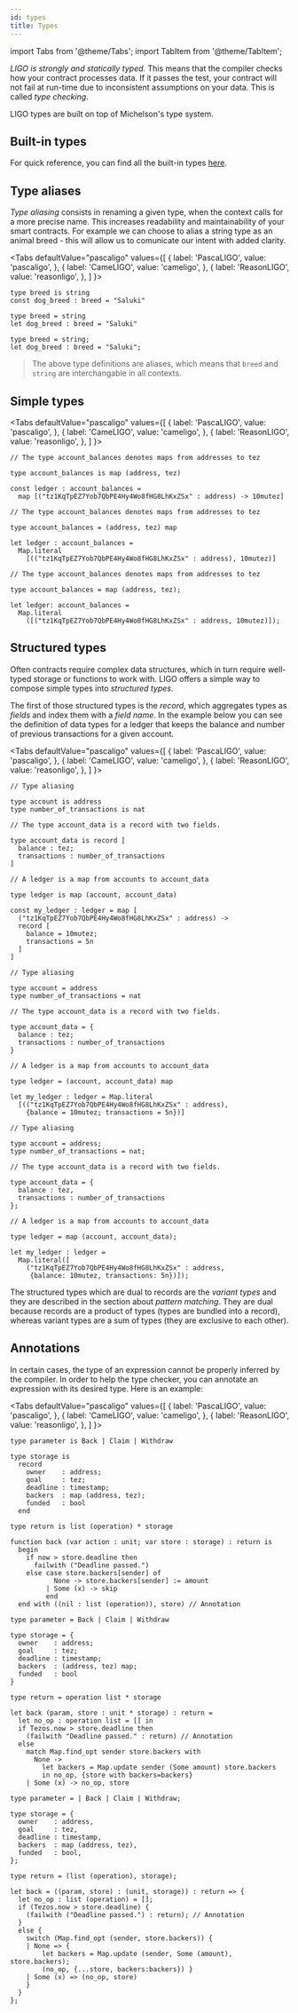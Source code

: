 ```yaml
---
id: types
title: Types
---
```


import Tabs from '@theme/Tabs';
import TabItem from '@theme/TabItem';

*LIGO is strongly and statically typed.* This means that the compiler
checks how your contract processes data. If it passes the test, your
contract will not fail at run-time due to inconsistent assumptions on
your data. This is called *type checking*.

LIGO types are built on top of Michelson's type system.

## Built-in types

For quick reference, you can find all the built-in types [here](https://gitlab.com/ligolang/ligo/blob/dev/src/passes/operators/operators.ml#L35).

## Type aliases

*Type aliasing* consists in renaming a given type, when the context
calls for a more precise name. This increases readability and
maintainability of your smart contracts. For example we can choose to
alias a string type as an animal breed - this will allow us to
comunicate our intent with added clarity.

<Tabs
  defaultValue="pascaligo"
  values={[
    { label: 'PascaLIGO', value: 'pascaligo', },
    { label: 'CameLIGO', value: 'cameligo', },
    { label: 'ReasonLIGO', value: 'reasonligo', },
  ]
}>
<TabItem value="pascaligo">

```pascaligo group=a
type breed is string
const dog_breed : breed = "Saluki"
```

</TabItem>
<TabItem value="cameligo">

```cameligo group=a
type breed = string
let dog_breed : breed = "Saluki"
```

</TabItem>
<TabItem value="reasonligo">

```reasonligo group=a
type breed = string;
let dog_breed : breed = "Saluki";
```

</TabItem>
</Tabs>

> The above type definitions are aliases, which means that `breed` and
> `string` are interchangable in all contexts.

## Simple types

<Tabs
  defaultValue="pascaligo"
  values={[
    { label: 'PascaLIGO', value: 'pascaligo', },
    { label: 'CameLIGO', value: 'cameligo', },
    { label: 'ReasonLIGO', value: 'reasonligo', },
  ]
}>
<TabItem value="pascaligo">

```pascaligo group=b
// The type account_balances denotes maps from addresses to tez

type account_balances is map (address, tez)

const ledger : account_balances =
  map [("tz1KqTpEZ7Yob7QbPE4Hy4Wo8fHG8LhKxZSx" : address) -> 10mutez]
```

</TabItem>
<TabItem value="cameligo">

```cameligo group=b
// The type account_balances denotes maps from addresses to tez

type account_balances = (address, tez) map

let ledger : account_balances =
  Map.literal
    [(("tz1KqTpEZ7Yob7QbPE4Hy4Wo8fHG8LhKxZSx" : address), 10mutez)]
```

</TabItem>
<TabItem value="reasonligo">

```reasonligo group=b
// The type account_balances denotes maps from addresses to tez

type account_balances = map (address, tez);

let ledger: account_balances =
  Map.literal
    ([("tz1KqTpEZ7Yob7QbPE4Hy4Wo8fHG8LhKxZSx" : address, 10mutez)]);
```

</TabItem>
</Tabs>

## Structured types

Often contracts require complex data structures, which in turn require
well-typed storage or functions to work with. LIGO offers a simple way
to compose simple types into *structured types*.

The first of those structured types is the *record*, which aggregates
types as *fields* and index them with a *field name*. In the example
below you can see the definition of data types for a ledger that keeps
the balance and number of previous transactions for a given account.

<Tabs
  defaultValue="pascaligo"
  values={[
    { label: 'PascaLIGO', value: 'pascaligo', },
    { label: 'CameLIGO', value: 'cameligo', },
    { label: 'ReasonLIGO', value: 'reasonligo', },
  ]
}>
<TabItem value="pascaligo">

```pascaligo group=c
// Type aliasing

type account is address
type number_of_transactions is nat

// The type account_data is a record with two fields.

type account_data is record [
  balance : tez;
  transactions : number_of_transactions
]

// A ledger is a map from accounts to account_data

type ledger is map (account, account_data)

const my_ledger : ledger = map [
  ("tz1KqTpEZ7Yob7QbPE4Hy4Wo8fHG8LhKxZSx" : address) ->
  record [
    balance = 10mutez;
    transactions = 5n
  ]
]
```

</TabItem>
<TabItem value="cameligo">

```cameligo group=c
// Type aliasing

type account = address
type number_of_transactions = nat

// The type account_data is a record with two fields.

type account_data = {
  balance : tez;
  transactions : number_of_transactions
}

// A ledger is a map from accounts to account_data

type ledger = (account, account_data) map

let my_ledger : ledger = Map.literal
  [(("tz1KqTpEZ7Yob7QbPE4Hy4Wo8fHG8LhKxZSx" : address),
    {balance = 10mutez; transactions = 5n})]
```

</TabItem>
<TabItem value="reasonligo">

```reasonligo group=c
// Type aliasing

type account = address;
type number_of_transactions = nat;

// The type account_data is a record with two fields.

type account_data = {
  balance : tez,
  transactions : number_of_transactions
};

// A ledger is a map from accounts to account_data

type ledger = map (account, account_data);

let my_ledger : ledger =
  Map.literal([
    ("tz1KqTpEZ7Yob7QbPE4Hy4Wo8fHG8LhKxZSx" : address,
     {balance: 10mutez, transactions: 5n})]);
```

The structured types which are dual to records are the *variant types*
and they are described in the section about *pattern matching*. They
are dual because records are a product of types (types are bundled
into a record), whereas variant types are a sum of types (they are
exclusive to each other).

</TabItem>
</Tabs>

## Annotations

In certain cases, the type of an expression cannot be properly
inferred by the compiler. In order to help the type checker, you can
annotate an expression with its desired type. Here is an example:

<Tabs
  defaultValue="pascaligo"
  values={[
    { label: 'PascaLIGO', value: 'pascaligo', },
    { label: 'CameLIGO', value: 'cameligo', },
    { label: 'ReasonLIGO', value: 'reasonligo', },
  ]
}>

<TabItem value="pascaligo">

```pascaligo group=d
type parameter is Back | Claim | Withdraw

type storage is
  record
    owner    : address;
    goal     : tez;
    deadline : timestamp;
    backers  : map (address, tez);
    funded   : bool
  end

type return is list (operation) * storage

function back (var action : unit; var store : storage) : return is
  begin
    if now > store.deadline then
      failwith ("Deadline passed.")
    else case store.backers[sender] of
           None -> store.backers[sender] := amount
         | Some (x) -> skip
         end
  end with ((nil : list (operation)), store) // Annotation
```

</TabItem>
<TabItem value="cameligo">

```cameligo group=d
type parameter = Back | Claim | Withdraw

type storage = {
  owner    : address;
  goal     : tez;
  deadline : timestamp;
  backers  : (address, tez) map;
  funded   : bool
}

type return = operation list * storage

let back (param, store : unit * storage) : return =
  let no_op : operation list = [] in
  if Tezos.now > store.deadline then
    (failwith "Deadline passed." : return) // Annotation
  else
    match Map.find_opt sender store.backers with
      None ->
        let backers = Map.update sender (Some amount) store.backers
        in no_op, {store with backers=backers}
    | Some (x) -> no_op, store
```

</TabItem>
<TabItem value="reasonligo">

```reasonligo group=d
type parameter = | Back | Claim | Withdraw;

type storage = {
  owner    : address,
  goal     : tez,
  deadline : timestamp,
  backers  : map (address, tez),
  funded   : bool,
};

type return = (list (operation), storage);

let back = ((param, store) : (unit, storage)) : return => {
  let no_op : list (operation) = [];
  if (Tezos.now > store.deadline) {
    (failwith ("Deadline passed.") : return); // Annotation
  }
  else {
    switch (Map.find_opt (sender, store.backers)) {
    | None => {
        let backers = Map.update (sender, Some (amount), store.backers);
        (no_op, {...store, backers:backers}) }
    | Some (x) => (no_op, store)
    }
  }
};
```

</TabItem>
</Tabs>
